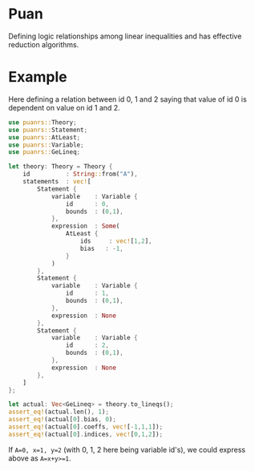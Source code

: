 # Puan
Defining logic relationships among linear inequalities and has effective reduction algorithms.

# Example

Here defining a relation between id 0, 1 and 2 saying that value of id 0 is dependent on value on id 1 and 2.

```rust
use puanrs::Theory;
use puanrs::Statement;
use puanrs::AtLeast;
use puanrs::Variable;
use puanrs::GeLineq;

let theory: Theory = Theory {
    id          : String::from("A"),
    statements  : vec![
        Statement {
            variable    : Variable {
                id      : 0,
                bounds  : (0,1),
            },
            expression  : Some(
                AtLeast {
                    ids     : vec![1,2],
                    bias   : -1,
                }
            )
        },
        Statement {
            variable    : Variable {
                id      : 1,
                bounds  : (0,1),
            },
            expression  : None
        },
        Statement {
            variable    : Variable {
                id      : 2,
                bounds  : (0,1),
            },
            expression  : None
        },
    ]
};

let actual: Vec<GeLineq> = theory.to_lineqs();
assert_eq!(actual.len(), 1);
assert_eq!(actual[0].bias, 0);
assert_eq!(actual[0].coeffs, vec![-1,1,1]);
assert_eq!(actual[0].indices, vec![0,1,2]);
```
If `A=0, x=1, y=2` (with 0, 1, 2 here being variable id's), we could express above as `A=x+y>=1`.